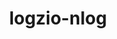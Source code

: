 ---
title: logzio-nlog
project-url: https://github.com/kylewest/logzio-nlog
logo:
  logofile: dotnet.svg
  orientation: vertical
shipping-summary:
  data-source: .NET code
shipping-tags:
  - from-your-code
---